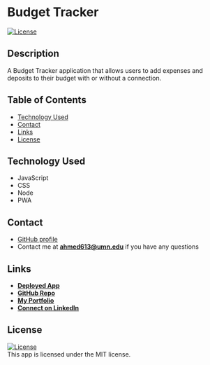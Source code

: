 # Budget Tracker

 <a href=./LICENSE>![License](https://img.shields.io/badge/License%3A-MIT-green.svg)</a>  

## Description

A Budget Tracker application that allows users to add expenses and deposits to their budget with or without a connection.


## Table of Contents
- [Technology Used](#technology-used)
- [Contact](#contact)
- [Links](#links)
- [License](#license)


## Technology Used
- JavaScript       
- CSS
- Node
- PWA



## Contact
- [GitHub profile](https://github.com/azizahmed77/)
- Contact me at **ahmed613@umn.edu** if you have any questions

## Links

- **[Deployed App](https://murmuring-chamber-92918.herokuapp.com/)**
- **[GitHub Repo](https://github.com/azizahmed77/budget-tracker)**
- **[My Portfolio](https://azizahmed77.github.io/React-Portfolio/)**
- **[Connect on LinkedIn](https://www.linkedin.com/in/aziz-ahmed)**

## License  
<a href=./LICENSE>![License](https://img.shields.io/badge/License%3A-MIT-green.svg)</a>     
This app is licensed under the MIT license.
